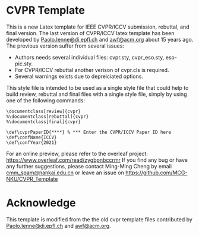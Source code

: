 # CVPR Template

This is a new Latex template for IEEE CVPR/ICCV submission, rebuttal, and final version. The last version of CVPR/ICCV latex template has been developed by Paolo.Ienne@di.epfl.ch and awf@acm.org about 15 years ago. The previous version suffer from several issues:

* Authors needs several individual files: cvpr.sty, cvpr_eso.sty, eso-pic.sty.
* For CVPR/ICCV rebuttal another verison of cvpr.cls is required.
* Several warnings exists due to depreiciated options.

This style file is intended to be used as a single style file that could help to build review, rebuttal and final files with a single style file, simply by using one of the following commands:

```Tex
\documentclass[review]{cvpr}
%\documentclass[rebuttal]{cvpr}
%\documentclass[final]{cvpr}

\def\cvprPaperID{****} % *** Enter the CVPR/ICCV Paper ID here
\def\confName{ICCV}
\def\confYear{2021}

```

For an online preview, please refer to the overleaf project: https://www.overleaf.com/read/zygbpnbccrmr If you find any bug or have any further suggestions, please contact Ming-Ming Cheng by email cmm_spam@nankai.edu.cn or leave an issue on https://github.com/MCG-NKU/CVPR_Template

# Acknowledge
This template is modified from the the old cvpr template files contributed by Paolo.Ienne@di.epfl.ch and awf@acm.org.


